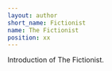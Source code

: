 ```yaml
---
layout: author
short_name: Fictionist
name: The Fictionist
position: xx
---
```

Introduction of The Fictionist.
